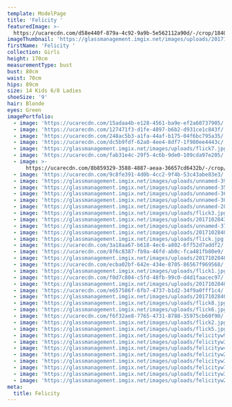 ```yaml
---
template: ModelPage
title: 'Felicity '
featuredImage: >-
  https://ucarecdn.com/d58e440f-879a-4c92-9a9b-5e562112a90d/-/crop/1840x601/0,580/-/preview/
imageThumbnail: 'https://glassmanagement.imgix.net/images/uploads/201710284006_preview.jpg'
firstName: 'Felicity '
collection: Girls
height: 170cm
measurementType: bust
bust: 80cm
waist: 70cm
hips: 89cm
size: 14 Kids 6/8 Ladies
shoeSize: '9'
hair: Blonde
eyes: Green
imagePortfolio:
  - image: 'https://ucarecdn.com/15adaa4b-e128-4561-ba9e-ef2a60737905/'
  - image: 'https://ucarecdn.com/127471f3-d1fe-4897-b6b2-d931ce1c843f/'
  - image: 'https://ucarecdn.com/248ac5b3-a1fa-44af-b175-04f6bc795a35/'
  - image: 'https://ucarecdn.com/dc5b9fdf-62a8-4ee4-8df7-1f980ee4443c/'
  - image: 'https://glassmanagement.imgix.net/images/uploads/flick7.jpg'
  - image: 'https://ucarecdn.com/fab31e4c-29f5-4c6b-9de0-109cda97e205/'
  - image: >-
      https://ucarecdn.com/8b859329-3588-4887-aeaa-36657cd6432b/-/crop/925x1258/0,271/-/preview/
  - image: 'https://ucarecdn.com/9c8fe391-4d0b-4cc2-9f4b-53c43abe83e3/'
  - image: 'https://glassmanagement.imgix.net/images/uploads/unnamed-39.jpg'
  - image: 'https://glassmanagement.imgix.net/images/uploads/unnamed-35.jpg'
  - image: 'https://glassmanagement.imgix.net/images/uploads/unnamed-36.jpg'
  - image: 'https://glassmanagement.imgix.net/images/uploads/unnamed-30.jpg'
  - image: 'https://glassmanagement.imgix.net/images/uploads/unnamed-28.jpg'
  - image: 'https://glassmanagement.imgix.net/images/uploads/flick3.jpg'
  - image: 'https://glassmanagement.imgix.net/images/uploads/201710284327.jpg'
  - image: 'https://glassmanagement.imgix.net/images/uploads/unnamed-37.jpg'
  - image: 'https://glassmanagement.imgix.net/images/uploads/201710284052_preview.jpg'
  - image: 'https://glassmanagement.imgix.net/images/uploads/flick.jpg'
  - image: 'https://ucarecdn.com/3a18aa67-b618-4ec6-a802-6ff52d7addf2/'
  - image: 'https://ucarecdn.com/8f6c8387-fb9a-46fd-ab0c-fca481fb80e9/'
  - image: 'https://glassmanagement.imgix.net/images/uploads/201710284049_preview.jpg'
  - image: 'https://ucarecdn.com/ecba02bf-642e-434e-8705-86567f969568/'
  - image: 'https://glassmanagement.imgix.net/images/uploads/flick1.jpg'
  - image: 'https://ucarecdn.com/f0d7c804-c5fd-48fb-99c0-d4d1faacec97/'
  - image: 'https://glassmanagement.imgix.net/images/uploads/201710284042_preview.jpg'
  - image: 'https://ucarecdn.com/e657586f-6fb7-4737-b1d2-34f9a0fff1c4/'
  - image: 'https://glassmanagement.imgix.net/images/uploads/201710284018_preview.jpg'
  - image: 'https://glassmanagement.imgix.net/images/uploads/flick8.jpg'
  - image: 'https://glassmanagement.imgix.net/images/uploads/flick6.jpg'
  - image: 'https://ucarecdn.com/f6f32ae8-7765-4731-8788-35975cb60f90/'
  - image: 'https://glassmanagement.imgix.net/images/uploads/flick2.jpg'
  - image: 'https://glassmanagement.imgix.net/images/uploads/flick5.jpg'
  - image: 'https://glassmanagement.imgix.net/images/uploads/felicityw982304.jpg'
  - image: 'https://glassmanagement.imgix.net/images/uploads/felicityw32u4.jpg'
  - image: 'https://glassmanagement.imgix.net/images/uploads/felicityw42098.jpg'
  - image: 'https://glassmanagement.imgix.net/images/uploads/felicityw234879.jpg'
  - image: 'https://glassmanagement.imgix.net/images/uploads/felicityw38u242.jpg'
  - image: 'https://glassmanagement.imgix.net/images/uploads/felicityw73842.jpg'
  - image: 'https://glassmanagement.imgix.net/images/uploads/felicityw3248.jpg'
  - image: 'https://glassmanagement.imgix.net/images/uploads/felicityw23784.jpg'
meta:
  title: Felicity
---
```


